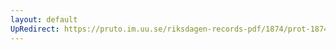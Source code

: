 ```yaml
---
layout: default
UpRedirect: https://pruto.im.uu.se/riksdagen-records-pdf/1874/prot-1874--ak--430.pdf
---
```

